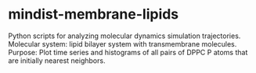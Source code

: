 # mindist-membrane-lipids

Python scripts for analyzing molecular dynamics simulation trajectories.
Molecular system: lipid bilayer system with transmembrane molecules.
Purpose: Plot time series and histograms of all pairs of DPPC P atoms that are initially nearest neighbors.
